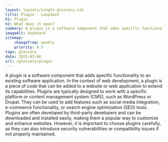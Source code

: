 ```yaml
--- 
layout: layouts/single-glossary.njk
title: Plugin - Loopdash
h1: Plugin
h2: What does it mean?
summary: A plugin is a software component that adds specific functionality to a WordPress website, extending its core features and allowing users to customize their site without modifying the underlying code.
imageAlt: keyboard
sitemap:
	changefreq: weekly
	priority: 0.5
tags: glossary
date: 2023-03-06
url: /glossary/plugin
---
```


A plugin is a software component that adds specific functionality to an existing software application. In the context of web development, a plugin is a piece of code that can be added to a website or web application to extend its capabilities. Plugins are typically designed to work with a specific platform or content management system (CMS), such as WordPress or Drupal. They can be used to add features such as social media integration, e-commerce functionality, or search engine optimization (SEO) tools. Plugins are often developed by third-party developers and can be downloaded and installed easily, making them a popular way to customize and enhance websites. However, it is important to choose plugins carefully, as they can also introduce security vulnerabilities or compatibility issues if not properly maintained.
